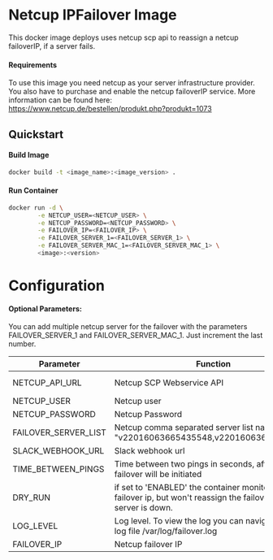 # Netcup IPFailover Image

This docker image deploys uses netcup scp api to reassign a netcup failoverIP, if a server fails.

#### Requirements

To use this image you need netcup as your server infrastructure provider. You also have to purchase and enable the netcup failoverIP service. More information can be found here: https://www.netcup.de/bestellen/produkt.php?produkt=1073

## Quickstart

#### Build Image
```sh
docker build -t <image_name>:<image_version> .
```
#### Run Container
```sh
docker run -d \
        -e NETCUP_USER=<NETCUP_USER> \
        -e NETCUP_PASSWORD=<NETCUP_PASSWORD> \
        -e FAILOVER_IP=<FAILOVER_IP> \
        -e FAILOVER_SERVER_1=<FAILOVER_SERVER_1> \
        -e FAILOVER_SERVER_MAC_1=<FAILOVER_SERVER_MAC_1> \
        <image>:<version>
```

# Configuration
#### Optional Parameters:

You can add multiple netcup server for the failover with the parameters FAILOVER_SERVER_1 and  FAILOVER_SERVER_MAC_1. Just increment the last number.

Parameter | Function| Default Value|
---|---|---|
NETCUP_API_URL |Netcup SCP Webservice API | https://www.vservercontrolpanel.de:443/WSEndUser?wsdl
NETCUP_USER | Netcup user  | -
NETCUP_PASSWORD | Netcup Password | -
FAILOVER_SERVER_LIST | Netcup comma separated server list name e.g. "v22016063665435548,v22016063665435512"| -
SLACK_WEBHOOK_URL | Slack webhook url | https://hooks.slack.com/services/<TOKEN>
TIME_BETWEEN_PINGS | Time between two pings in seconds, after that, a failover will be initiated | 60
DRY_RUN | if set to 'ENABLED' the container monitors the failover ip, but won't reassign the failoverIP if a server is down. | ''
LOG_LEVEL | Log level. To view the log you can navigate to the log file /var/log/failover.log | INFO
FAILOVER_IP | Netcup failover IP | -





